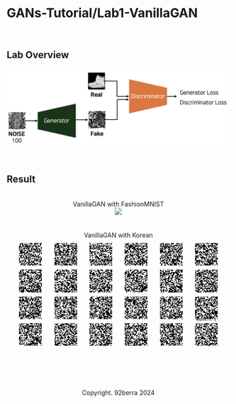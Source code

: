 # GANs-Tutorial/Lab1-VanillaGAN

<br/>

## Lab Overview

<div align='center'>
    <img src='../Figures/Lab1_overview_v2.png' width='700'/>
</div>

<br/>
<br/>

## Result

<br/>

<div align='center'>
VanillaGAN with FashionMNIST <br/>
    <img src='../Figures/Lab1_result_sample.gif' width='500'/>
</div>
<br/>
<br/>



<div align='center'>
VanillaGAN with Korean <br/>
    <img src='../Figures/Lab1_sample_animation_Korean.gif' width='500'/>
</div>

<br/>
<br/>
<br/>
<br/>
<br/>

<div align='center'>
    Copyright. 92berra 2024
</div>


